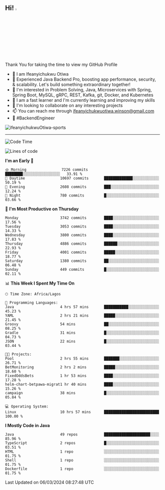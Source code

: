 <!-- BLOG-POST-LIST:START --><!-- BLOG-POST-LIST:END -->

## Hi! <img src="https://media.giphy.com/media/hvRJCLFzcasrR4ia7z/giphy.gif" width="4%"> 

Thank You for taking the time to view my GitHub Profile

- 👋 I am Ifeanyichukwu Otiwa
- 🚀 Experienced Java Backend Pro, boosting app performance, security, & scalability. Let's build something extraordinary together!
- 👀 I'm interested in Problem Solving, Java, Microservices with Spring, Spring Boot, MySQL, gRPC, REST, Kafka, git, Docker, and Kubernetes
- 🌱 I am a fast learner and I'm currently learning and improving my skills
- 💞️ I'm looking to collaborate on any interesting projects
- 📫 You can reach me through ifeanyichukwuotiwa.winson@gmail.com
- 🚀 #BackendEngineer

<p align="left" marginTop="10px"> <img src="https://komarev.com/ghpvc/?username=ifeanyichukwuOtiwa-sports&label=Profile%20views&color=0e75b6&style=for-the-badge" alt="ifeanyichukwuOtiwa-sports" /> </p>

***

<!--START_SECTION:waka-->
![Code Time](http://img.shields.io/badge/Code%20Time-2%2C293%20hrs%2014%20mins-blue)

![Lines of code](https://img.shields.io/badge/From%20Hello%20World%20I%27ve%20Written-4.4%20million%20lines%20of%20code-blue)

**I'm an Early 🐤** 

```text
🌞 Morning                7226 commits        ████████░░░░░░░░░░░░░░░░░   33.91 % 
🌆 Daytime                10697 commits       █████████████░░░░░░░░░░░░   50.19 % 
🌃 Evening                2608 commits        ███░░░░░░░░░░░░░░░░░░░░░░   12.24 % 
🌙 Night                  780 commits         █░░░░░░░░░░░░░░░░░░░░░░░░   03.66 % 
```
📅 **I'm Most Productive on Thursday** 

```text
Monday                   3742 commits        ████░░░░░░░░░░░░░░░░░░░░░   17.56 % 
Tuesday                  3053 commits        ████░░░░░░░░░░░░░░░░░░░░░   14.33 % 
Wednesday                3800 commits        ████░░░░░░░░░░░░░░░░░░░░░   17.83 % 
Thursday                 4886 commits        ██████░░░░░░░░░░░░░░░░░░░   22.93 % 
Friday                   4001 commits        █████░░░░░░░░░░░░░░░░░░░░   18.77 % 
Saturday                 1380 commits        ██░░░░░░░░░░░░░░░░░░░░░░░   06.48 % 
Sunday                   449 commits         █░░░░░░░░░░░░░░░░░░░░░░░░   02.11 % 
```


📊 **This Week I Spent My Time On** 

```text
🕑︎ Time Zone: Africa/Lagos

💬 Programming Languages: 
Java                     4 hrs 57 mins       ███████████░░░░░░░░░░░░░░   45.23 % 
YAML                     2 hrs 21 mins       █████░░░░░░░░░░░░░░░░░░░░   21.45 % 
Groovy                   54 mins             ██░░░░░░░░░░░░░░░░░░░░░░░   08.25 % 
Gradle                   31 mins             █░░░░░░░░░░░░░░░░░░░░░░░░   04.73 % 
JSON                     22 mins             █░░░░░░░░░░░░░░░░░░░░░░░░   03.44 % 

🐱‍💻 Projects: 
Pool                     2 hrs 55 mins       ███████░░░░░░░░░░░░░░░░░░   26.71 % 
BetMonitoring            2 hrs 2 mins        █████░░░░░░░░░░░░░░░░░░░░   18.60 % 
FixedOddsBets            1 hr 53 mins        ████░░░░░░░░░░░░░░░░░░░░░   17.28 % 
helm-chart-betpawa-migrat1 hr 40 mins        ████░░░░░░░░░░░░░░░░░░░░░   15.26 % 
campaign                 38 mins             █░░░░░░░░░░░░░░░░░░░░░░░░   05.84 % 

💻 Operating System: 
Linux                    10 hrs 57 mins      █████████████████████████   100.00 % 
```

**I Mostly Code in Java** 

```text
Java                     49 repos            █████████████████████░░░░   85.96 % 
TypeScript               2 repos             █░░░░░░░░░░░░░░░░░░░░░░░░   03.51 % 
HTML                     1 repo              ░░░░░░░░░░░░░░░░░░░░░░░░░   01.75 % 
Shell                    1 repo              ░░░░░░░░░░░░░░░░░░░░░░░░░   01.75 % 
Dockerfile               1 repo              ░░░░░░░░░░░░░░░░░░░░░░░░░   01.75 % 
```




 Last Updated on 06/03/2024 08:27:48 UTC
<!--END_SECTION:waka-->

<!--
<p align="center">
![trophy](https://github-profile-trophy.vercel.app/?username=ifeanyichukwuOtiwa-sports&theme=onedark) (https://github.com/ryo-ma/github-profile-trophy)
</p>
-->

<!---
ifeanyi-otiwa/ifeanyi-otiwa is a ✨ special ✨ repository because its `README.md` (this file) appears on your GitHub profile.
You can click the Preview link to take a look at your changes.
--->
